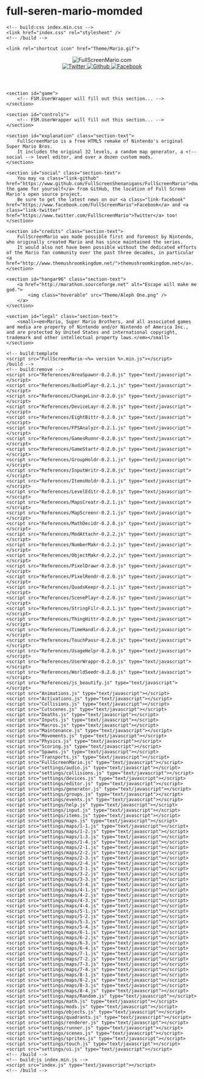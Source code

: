 # full-seren-mario-momded
 <!DOCTYPE html>
<html lang="en-us">
<head>
    <meta charset="utf-8" />
    <title>Full Screen Mario</title>
    <meta name="keywords" content="fullscreenmario, full, screen, mario, javascript, html5, gaming, online, online game, fun, distraction" />
    <meta name="description" content="FullScreenMario is a free HTML5 remake of Nintendo's original Super Mario Bros. Play it here!" />

    <!-- build:css index.min.css -->
    <link href="index.css" rel="stylesheet" />
    <!-- /build -->

    <link rel="shortcut icon" href="Theme/Mario.gif">
</head>

<body>
    <header>
        <img src="Theme/Header.gif" alt="FullScreenMario.com" />
        <div id="header-right">
            <a class="hoverable" target="_blank" href="https://twitter.com/FullScreenMario">
                <img id="twitter" src="Theme/Twitter.png" alt="Twitter" />
            </a>
            <a class="hoverable" target="_blank" href="https://github.com/FullScreenShenanigans/FullScreenMario">
                <img id="github" src="Theme/Github.png" alt="Github" />
            </a>
            <a class="hoverable" target="_blank" href="https://facebook.com/FullScreenMario">
                <img id="facebook" src="Theme/Facebook.png" alt="Facebook" />
            </a>
        </div>
    </header>

    <section id="game">
        <!-- FSM.UserWrapper will fill out this section... -->
    </section>

    <section id="controls">
        <!-- FSM.UserWrapper will fill out this section... -->
    </section>

    <section id="explanation" class="section-text">
        FullScreenMario is a free HTML5 remake of Nintendo's original Super Mario Bros.
        It includes the original 32 levels, a random map generator, a <!-- social --> level editor, and over a dozen custom mods.
    </section>

    <section id="social" class="section-text">
        You may <a class="link-github" href="https://www.github.com/FullScreenShenanigans/FullScreenMario">download the game for yourself</a> from GitHub, the location of Full Screen Mario's open source project.
        Be sure to get the latest news on our <a class="link-facebook" href="https://www.facebook.com/FullScreenMario">Facebook</a> and <a class="link-twitter" href="https://www.twitter.com/FullScreenMario">Twitter</a> too!
    </section>

    <section id="credits" class="section-text">
        FullScreenMario was made possible first and foremost by Nintendo, who originally created Mario and has since maintained the series.
        It would also not have been possible without the dedicated efforts of the Mario fan community over the past three decades, in particular <a href="http://www.themushroomkingdom.net/">themushroomkingdom.net</a>.
    </section>

    <section id="hangar96" class="section-text">
        <a href="http://marathon.sourceforge.net" alt="Escape will make me god.">
            <img class="hoverable" src="Theme/Aleph One.png" />
        </a>
    </section>

    <section id="legal" class="section-text">
        <small><em>Mario, Super Mario Brothers, and all associated games and media are property of Nintendo and/or Nintendo of America Inc., and are protected by United States and international copyright, trademark and other intellectual property laws.</em></small>
    </section>

    <!-- build:template
    <script src="FullScreenMario-<%= version %>.min.js"></script>
    /build -->
    <!-- build:remove -->
    <script src="References/AreaSpawnr-0.2.0.js" type="text/javascript"></script>
    <script src="References/AudioPlayr-0.2.1.js" type="text/javascript"></script>
    <script src="References/ChangeLinr-0.2.0.js" type="text/javascript"></script>
    <script src="References/DeviceLayr-0.2.0.js" type="text/javascript"></script>
    <script src="References/EightBittr-0.2.0.js" type="text/javascript"></script>
    <script src="References/FPSAnalyzr-0.2.1.js" type="text/javascript"></script>
    <script src="References/GamesRunnr-0.2.0.js" type="text/javascript"></script>
    <script src="References/GameStartr-0.2.0.js" type="text/javascript"></script>
    <script src="References/GroupHoldr-0.2.1.js" type="text/javascript"></script>
    <script src="References/InputWritr-0.2.0.js" type="text/javascript"></script>
    <script src="References/ItemsHoldr-0.2.1.js" type="text/javascript"></script>
    <script src="References/LevelEditr-0.2.0.js" type="text/javascript"></script>
    <script src="References/MapsCreatr-0.2.1.js" type="text/javascript"></script>
    <script src="References/MapScreenr-0.2.1.js" type="text/javascript"></script>
    <script src="References/MathDecidr-0.2.0.js" type="text/javascript"></script>
    <script src="References/ModAttachr-0.2.2.js" type="text/javascript"></script>
    <script src="References/NumberMakr-0.2.2.js" type="text/javascript"></script>
    <script src="References/ObjectMakr-0.2.2.js" type="text/javascript"></script>
    <script src="References/PixelDrawr-0.2.0.js" type="text/javascript"></script>
    <script src="References/PixelRendr-0.2.0.js" type="text/javascript"></script>
    <script src="References/QuadsKeepr-0.2.1.js" type="text/javascript"></script>
    <script src="References/ScenePlayr-0.2.0.js" type="text/javascript"></script>
    <script src="References/StringFilr-0.2.1.js" type="text/javascript"></script>
    <script src="References/ThingHittr-0.2.0.js" type="text/javascript"></script>
    <script src="References/TimeHandlr-0.2.0.js" type="text/javascript"></script>
    <script src="References/TouchPassr-0.2.0.js" type="text/javascript"></script>
    <script src="References/UsageHelpr-0.2.0.js" type="text/javascript"></script>
    <script src="References/UserWrappr-0.2.0.js" type="text/javascript"></script>
    <script src="References/WorldSeedr-0.2.0.js" type="text/javascript"></script>
    <script src="References/js_beautify.js" type="text/javascript"></script>
    <script src="Animations.js" type="text/javascript"></script>
    <script src="Activations.js" type="text/javascript"></script>
    <script src="Collisions.js" type="text/javascript"></script>
    <script src="Cutscenes.js" type="text/javascript"></script>
    <script src="Deaths.js" type="text/javascript"></script>
    <script src="Inputs.js" type="text/javascript"></script>
    <script src="Macros.js" type="text/javascript"></script>
    <script src="Maintenance.js" type="text/javascript"></script>
    <script src="Movements.js" type="text/javascript"></script>
    <script src="Physics.js" type="text/javascript"></script>
    <script src="Scoring.js" type="text/javascript"></script>
    <script src="Spawns.js" type="text/javascript"></script>
    <script src="Transports.js" type="text/javascript"></script>
    <script src="FullScreenMario.js" type="text/javascript"></script>
    <script src="settings/audio.js" type="text/javascript"></script>
    <script src="settings/collisions.js" type="text/javascript"></script>
    <script src="settings/devices.js" type="text/javascript"></script>
    <script src="settings/editor.js" type="text/javascript"></script>
    <script src="settings/generator.js" type="text/javascript"></script>
    <script src="settings/groups.js" type="text/javascript"></script>
    <script src="settings/events.js" type="text/javascript"></script>
    <script src="settings/help.js" type="text/javascript"></script>
    <script src="settings/input.js" type="text/javascript"></script>
    <script src="settings/items.js" type="text/javascript"></script>
    <script src="settings/maps.js" type="text/javascript"></script>
    <script src="settings/maps/1-1.js" type="text/javascript"></script>
    <script src="settings/maps/1-2.js" type="text/javascript"></script>
    <script src="settings/maps/1-3.js" type="text/javascript"></script>
    <script src="settings/maps/1-4.js" type="text/javascript"></script>
    <script src="settings/maps/2-1.js" type="text/javascript"></script>
    <script src="settings/maps/2-2.js" type="text/javascript"></script>
    <script src="settings/maps/2-3.js" type="text/javascript"></script>
    <script src="settings/maps/2-4.js" type="text/javascript"></script>
    <script src="settings/maps/3-1.js" type="text/javascript"></script>
    <script src="settings/maps/3-2.js" type="text/javascript"></script>
    <script src="settings/maps/3-3.js" type="text/javascript"></script>
    <script src="settings/maps/3-4.js" type="text/javascript"></script>
    <script src="settings/maps/4-1.js" type="text/javascript"></script>
    <script src="settings/maps/4-2.js" type="text/javascript"></script>
    <script src="settings/maps/4-3.js" type="text/javascript"></script>
    <script src="settings/maps/4-4.js" type="text/javascript"></script>
    <script src="settings/maps/5-1.js" type="text/javascript"></script>
    <script src="settings/maps/5-2.js" type="text/javascript"></script>
    <script src="settings/maps/5-3.js" type="text/javascript"></script>
    <script src="settings/maps/5-4.js" type="text/javascript"></script>
    <script src="settings/maps/6-1.js" type="text/javascript"></script>
    <script src="settings/maps/6-2.js" type="text/javascript"></script>
    <script src="settings/maps/6-3.js" type="text/javascript"></script>
    <script src="settings/maps/6-4.js" type="text/javascript"></script>
    <script src="settings/maps/7-1.js" type="text/javascript"></script>
    <script src="settings/maps/7-2.js" type="text/javascript"></script>
    <script src="settings/maps/7-3.js" type="text/javascript"></script>
    <script src="settings/maps/7-4.js" type="text/javascript"></script>
    <script src="settings/maps/8-1.js" type="text/javascript"></script>
    <script src="settings/maps/8-2.js" type="text/javascript"></script>
    <script src="settings/maps/8-3.js" type="text/javascript"></script>
    <script src="settings/maps/8-4.js" type="text/javascript"></script>
    <script src="settings/maps/Random.js" type="text/javascript"></script>
    <script src="settings/math.js" type="text/javascript"></script>
    <script src="settings/mods.js" type="text/javascript"></script>
    <script src="settings/objects.js" type="text/javascript"></script>
    <script src="settings/quadrants.js" type="text/javascript"></script>
    <script src="settings/renderer.js" type="text/javascript"></script>
    <script src="settings/runner.js" type="text/javascript"></script>
    <script src="settings/scenes.js" type="text/javascript"></script>
    <script src="settings/sprites.js" type="text/javascript"></script>
    <script src="settings/touch.js" type="text/javascript"></script>
    <script src="settings/ui.js" type="text/javascript"></script>
    <!-- /build -->
    <!-- build:js index.min.js -->
    <script src="index.js" type="text/javascript"></script>
    <!-- /build -->
</body>
</html>
